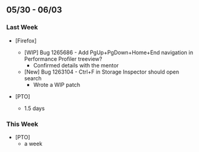 ## 05/30 - 06/03 ##

### Last Week ###

* [Firefox]
    - [WIP] Bug 1265686 - Add PgUp+PgDown+Home+End navigation in Performance Profiler treeview?
        - Confirmed details with the mentor
    - [New] Bug 1263104 - Ctrl+F in Storage Inspector should open search
        - Wrote a WIP patch

* [PTO]
    - 1.5 days

### This Week ###

* [PTO]
    - a week
